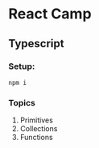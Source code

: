 # React Camp

## Typescript

### Setup:

`npm i`

### Topics

1. Primitives
1. Collections
1. Functions
